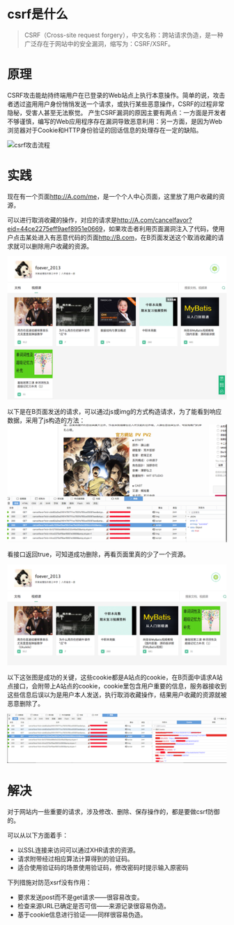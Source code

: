 # csrf是什么
>CSRF（Cross-site request forgery），中文名称：跨站请求伪造，是一种广泛存在于网站中的安全漏洞，缩写为：CSRF/XSRF。
# 原理
CSRF攻击能劫持终端用户在已登录的Web站点上执行本意操作。简单的说，攻击者透过盗用用户身份悄悄发送一个请求，或执行某些恶意操作，CSRF的过程非常隐秘，受害人甚至无法察觉。
产生CSRF漏洞的原因主要有两点：一方面是开发者不够谨慎，编写的Web应用程序存在漏洞导致恶意利用：另一方面，是因为Web浏览器对于Cookie和HTTP身份验证的回话信息的处理存在一定的缺陷。

![csrf攻击流程](https://raw.githubusercontent.com/familyld/CSRF-Attack/master/graph/image7.png)

# 实践

现在有一个页面<http://A.com/me>，是一个个人中心页面，这里放了用户收藏的资源，

可以进行取消收藏的操作，对应的请求是<http://A.com/cancelfavor?eid=44ce2275eff9aef8951e0669>，如果攻击者利用页面漏洞注入了代码，使用户点击某处进入有恶意代码的页面<http://B.com>，在B页面发送这个取消收藏的请求就可以删除用户收藏的资源。

![mycenter](https://github.com/tomorrowface/tech-stack/blob/master/images/mycenter.png?raw=true)

以下是在B页面发送的请求，可以通过js或img的方式构造请求，为了能看到响应数据，采用了js构造的方法：![csrf-result](https://github.com/tomorrowface/tech-stack/blob/master/images/csrf-result2.png?raw=true)

看接口返回true，可知道成功删除，再看页面里真的少了一个资源。

![mycenter](https://github.com/tomorrowface/tech-stack/blob/master/images/csrf-result.png?raw=true)

以下这张图是成功的关键，这些cookie都是A站点的cookie，在B页面中请求A站点接口，会附带上A站点的cookie，cookie里包含用户重要的信息，服务器接收到这些信息后误以为是用户本人发送，执行取消收藏操作，结果用户收藏的资源就被恶意删除了。

![cookie](https://github.com/tomorrowface/tech-stack/blob/master/images/cookie.png?raw=true)

# 解决

对于网站内一些重要的请求，涉及修改、删除、保存操作的，都是要做csrf防御的。

可以从以下方面着手：

- 以SSL连接来访问可以通过XHR请求的资源。
- 请求附带经过相应算法计算得到的验证码。
- 适合使用验证码的场景使用验证码，修改密码时提示输入原密码

下列措施对防范xsrf没有作用：

- 要求发送post而不是get请求——很容易改变。
- 检查来源URL已确定是否可信——来源记录很容易伪造。
- 基于cookie信息进行验证——同样很容易伪造。
